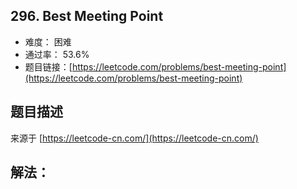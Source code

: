 ## 296. Best Meeting Point

- 难度： 困难
- 通过率： 53.6%
- 题目链接：[https://leetcode.com/problems/best-meeting-point](https://leetcode.com/problems/best-meeting-point)


## 题目描述

来源于 [https://leetcode-cn.com/](https://leetcode-cn.com/)



## 解法：